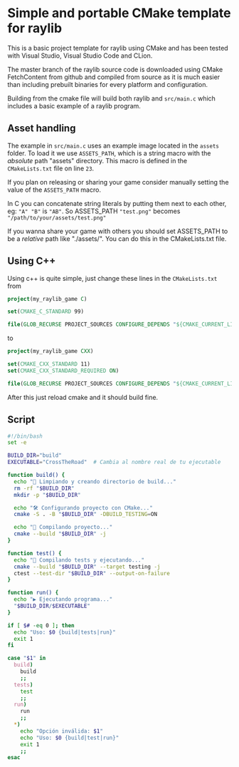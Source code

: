 # Simple and portable CMake template for raylib

This is a basic project template for raylib using CMake and has been tested with Visual Studio, Visual Studio Code and CLion.

The master branch of the raylib source code is downloaded using CMake FetchContent from github and compiled from source as it is much easier than including prebuilt binaries for every platform and configuration.

Building from the cmake file will build both raylib and `src/main.c` which includes a basic example of a raylib program.

## Asset handling

The example in `src/main.c` uses an example image located in the `assets` folder.
To load it we use `ASSETS_PATH`, which is a string macro with the *absolute* path "assets" directory.
This macro is defined in the `CMakeLists.txt` file on line `23`.
 
If you plan on releasing or sharing your game consider manually setting the value of the `ASSETS_PATH` macro.

In C you can concatenate string literals by putting them next to each other, 
eg: `"A" "B"` is `"AB"`. So ASSETS_PATH `"test.png"` becomes `"/path/to/your/assets/test.png"`

If you wanna share your game with others you should set ASSETS_PATH to be a *relative* path like "./assets/". You can do this in the CMakeLists.txt file. 

## Using C++

Using c++ is quite simple, just change these lines in the `CMakeLists.txt`
from
```cmake
project(my_raylib_game C)

set(CMAKE_C_STANDARD 99)

file(GLOB_RECURSE PROJECT_SOURCES CONFIGURE_DEPENDS "${CMAKE_CURRENT_LIST_DIR}/sources/*.c")
```
to
```cmake
project(my_raylib_game CXX)

set(CMAKE_CXX_STANDARD 11)
set(CMAKE_CXX_STANDARD_REQUIRED ON)

file(GLOB_RECURSE PROJECT_SOURCES CONFIGURE_DEPENDS "${CMAKE_CURRENT_LIST_DIR}/sources/*.cpp")
```
After this just reload cmake and it should build fine.

## Script
```sh
#!/bin/bash
set -e

BUILD_DIR="build"
EXECUTABLE="CrossTheRoad"  # Cambia al nombre real de tu ejecutable

function build() {
  echo "🧹 Limpiando y creando directorio de build..."
  rm -rf "$BUILD_DIR"
  mkdir -p "$BUILD_DIR"

  echo "🛠️ Configurando proyecto con CMake..."
  cmake -S . -B "$BUILD_DIR" -DBUILD_TESTING=ON

  echo "🔨 Compilando proyecto..."
  cmake --build "$BUILD_DIR" -j
}

function test() {
  echo "🧪 Compilando tests y ejecutando..."
  cmake --build "$BUILD_DIR" --target testing -j
  ctest --test-dir "$BUILD_DIR" --output-on-failure
}

function run() {
  echo "▶️ Ejecutando programa..."
  "$BUILD_DIR/$EXECUTABLE"
}

if [ $# -eq 0 ]; then
  echo "Uso: $0 {build|tests|run}"
  exit 1
fi

case "$1" in
  build)
    build
    ;;
  tests)
    test
    ;;
  run)
    run
    ;;
  *)
    echo "Opción inválida: $1"
    echo "Uso: $0 {build|test|run}"
    exit 1
    ;;
esac
```

